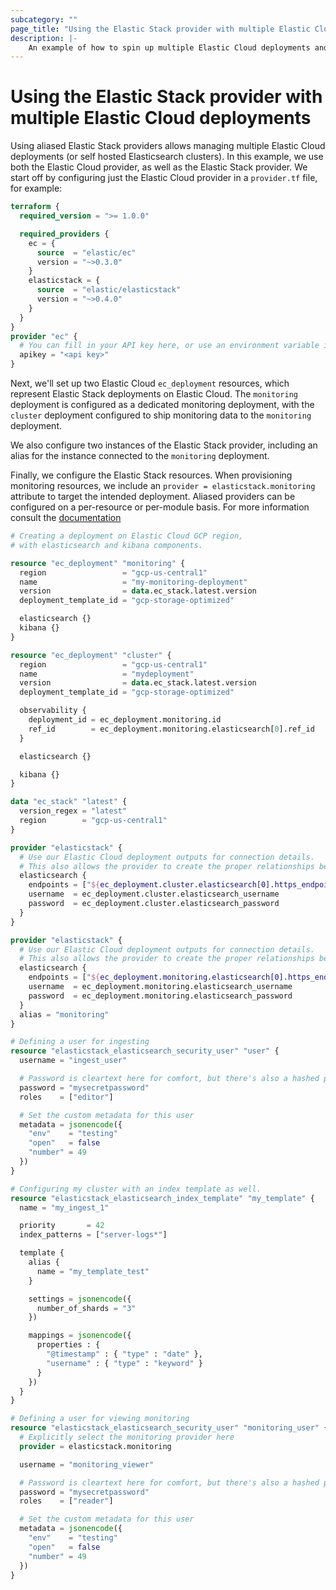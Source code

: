 ```yaml
---
subcategory: ""
page_title: "Using the Elastic Stack provider with multiple Elastic Cloud deployments"
description: |-
    An example of how to spin up multiple Elastic Cloud deployments and configure them using multiple Elastic Stack provider instances.
---
```


# Using the Elastic Stack provider with multiple Elastic Cloud deployments

Using aliased Elastic Stack providers allows managing multiple Elastic Cloud deployments (or self hosted Elasticsearch clusters).
In this example, we use both the Elastic Cloud provider, as well as the Elastic Stack provider.
We start off by configuring just the Elastic Cloud provider in a `provider.tf` file, for example:

```terraform
terraform {
  required_version = ">= 1.0.0"

  required_providers {
    ec = {
      source  = "elastic/ec"
      version = "~>0.3.0"
    }
    elasticstack = {
      source  = "elastic/elasticstack"
      version = "~>0.4.0"
    }
  }
}
provider "ec" {
  # You can fill in your API key here, or use an environment variable instead
  apikey = "<api key>"
}
```

Next, we'll set up two Elastic Cloud `ec_deployment` resources, which represent Elastic Stack deployments on Elastic Cloud.
The `monitoring` deployment is configured as a dedicated monitoring deployment, with the `cluster` deployment configured to ship
monitoring data to the `monitoring` deployment.

We also configure two instances of the Elastic Stack provider, including an alias for the instance connected to the `monitoring` deployment.

Finally, we configure the Elastic Stack resources. When provisioning monitoring resources, we include an `provider = elasticstack.monitoring`
attribute to target the intended deployment. Aliased providers can be configured on a per-resource or per-module basis.
For more information consult the [documentation](https://developer.hashicorp.com/terraform/language/providers/configuration#alias-multiple-provider-configurations)

```terraform
# Creating a deployment on Elastic Cloud GCP region,
# with elasticsearch and kibana components.

resource "ec_deployment" "monitoring" {
  region                 = "gcp-us-central1"
  name                   = "my-monitoring-deployment"
  version                = data.ec_stack.latest.version
  deployment_template_id = "gcp-storage-optimized"

  elasticsearch {}
  kibana {}
}

resource "ec_deployment" "cluster" {
  region                 = "gcp-us-central1"
  name                   = "mydeployment"
  version                = data.ec_stack.latest.version
  deployment_template_id = "gcp-storage-optimized"

  observability {
    deployment_id = ec_deployment.monitoring.id
    ref_id        = ec_deployment.monitoring.elasticsearch[0].ref_id
  }

  elasticsearch {}

  kibana {}
}

data "ec_stack" "latest" {
  version_regex = "latest"
  region        = "gcp-us-central1"
}

provider "elasticstack" {
  # Use our Elastic Cloud deployment outputs for connection details.
  # This also allows the provider to create the proper relationships between the two resources.
  elasticsearch {
    endpoints = ["${ec_deployment.cluster.elasticsearch[0].https_endpoint}"]
    username  = ec_deployment.cluster.elasticsearch_username
    password  = ec_deployment.cluster.elasticsearch_password
  }
}

provider "elasticstack" {
  # Use our Elastic Cloud deployment outputs for connection details.
  # This also allows the provider to create the proper relationships between the two resources.
  elasticsearch {
    endpoints = ["${ec_deployment.monitoring.elasticsearch[0].https_endpoint}"]
    username  = ec_deployment.monitoring.elasticsearch_username
    password  = ec_deployment.monitoring.elasticsearch_password
  }
  alias = "monitoring"
}

# Defining a user for ingesting
resource "elasticstack_elasticsearch_security_user" "user" {
  username = "ingest_user"

  # Password is cleartext here for comfort, but there's also a hashed password option
  password = "mysecretpassword"
  roles    = ["editor"]

  # Set the custom metadata for this user
  metadata = jsonencode({
    "env"    = "testing"
    "open"   = false
    "number" = 49
  })
}

# Configuring my cluster with an index template as well.
resource "elasticstack_elasticsearch_index_template" "my_template" {
  name = "my_ingest_1"

  priority       = 42
  index_patterns = ["server-logs*"]

  template {
    alias {
      name = "my_template_test"
    }

    settings = jsonencode({
      number_of_shards = "3"
    })

    mappings = jsonencode({
      properties : {
        "@timestamp" : { "type" : "date" },
        "username" : { "type" : "keyword" }
      }
    })
  }
}

# Defining a user for viewing monitoring
resource "elasticstack_elasticsearch_security_user" "monitoring_user" {
  # Explicitly select the monitoring provider here
  provider = elasticstack.monitoring

  username = "monitoring_viewer"

  # Password is cleartext here for comfort, but there's also a hashed password option
  password = "mysecretpassword"
  roles    = ["reader"]

  # Set the custom metadata for this user
  metadata = jsonencode({
    "env"    = "testing"
    "open"   = false
    "number" = 49
  })
}
```
